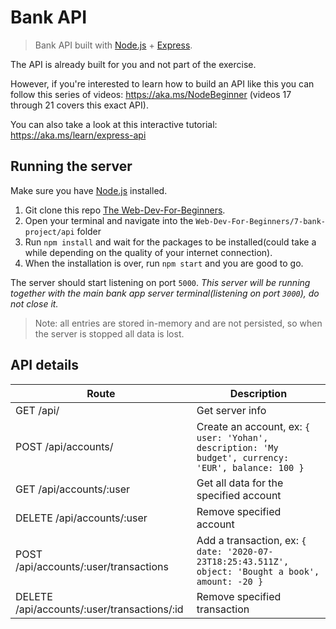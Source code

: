 # Bank API

> Bank API built with [Node.js](https://nodejs.org) + [Express](https://expressjs.com/).

The API is already built for you and not part of the exercise.

However, if you're interested to learn how to build an API like this you can follow this series of videos: https://aka.ms/NodeBeginner (videos 17 through 21 covers this exact API).

You can also take a look at this interactive tutorial: https://aka.ms/learn/express-api

## Running the server

Make sure you have [Node.js](https://nodejs.org) installed.

1. Git clone this repo [The Web-Dev-For-Beginners](https://github.com/microsoft/Web-Dev-For-Beginners).
2. Open your terminal and navigate into the `Web-Dev-For-Beginners/7-bank-project/api` folder
2. Run `npm install` and wait for the packages to be installed(could take a while depending on the quality of your internet connection).
3. When the installation is over, run `npm start` and you are good to go.

The server should start listening on port `5000`.
*This server will be running together with the main bank app server terminal(listening on port `3000`), do not close it.*

> Note: all entries are stored in-memory and are not persisted, so when the server is stopped all data is lost.

## API details

Route                                        | Description
---------------------------------------------|------------------------------------
GET    /api/                                 | Get server info
POST   /api/accounts/                        | Create an account, ex: `{ user: 'Yohan', description: 'My budget', currency: 'EUR', balance: 100 }`
GET    /api/accounts/:user                   | Get all data for the specified account
DELETE /api/accounts/:user                   | Remove specified account
POST   /api/accounts/:user/transactions      | Add a transaction, ex: `{ date: '2020-07-23T18:25:43.511Z', object: 'Bought a book', amount: -20 }`
DELETE  /api/accounts/:user/transactions/:id | Remove specified transaction

